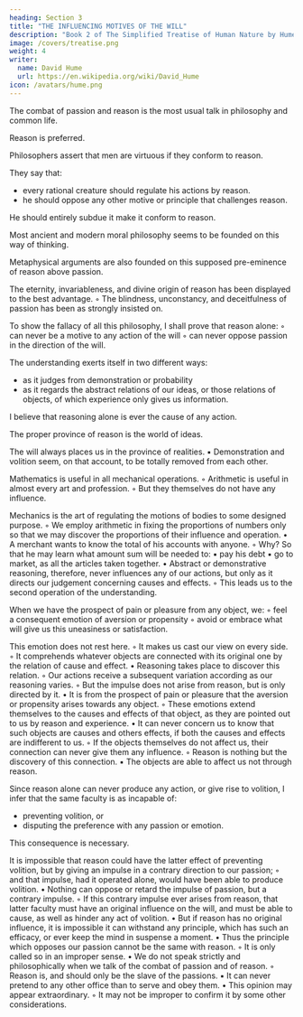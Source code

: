 ```yaml
---
heading: Section 3
title: "THE INFLUENCING MOTIVES OF THE WILL"
description: "Book 2 of The Simplified Treatise of Human Nature by Hume"
image: /covers/treatise.png
weight: 4
writer:
  name: David Hume
  url: https://en.wikipedia.org/wiki/David_Hume
icon: /avatars/hume.png
---
```



The combat of passion and reason is the most usual talk in philosophy and common life.

Reason is preferred.

Philosophers assert that men are virtuous if they conform to reason.

They say that:
- every rational creature should regulate his actions by reason.
- he should oppose any other motive or principle that challenges reason.

He should entirely subdue it make it conform to reason.

Most ancient and modern moral philosophy seems to be founded on this way of thinking.

Metaphysical arguments are also founded on this supposed pre-eminence of reason above passion.

The eternity, invariableness, and divine origin of reason has been displayed to the best advantage.
        ◦ The blindness, unconstancy, and deceitfulness of passion has been as strongly insisted on.

To show the fallacy of all this philosophy, I shall prove that reason alone:
        ◦ can never be a motive to any action of the will
        ◦ can never oppose passion in the direction of the will.

The understanding exerts itself in two different ways:
- as it judges from demonstration or probability
- as it regards the abstract relations of our ideas, or those relations of objects, of which experience only gives us information.

I believe that reasoning alone is ever the cause of any action.

The proper province of reason is the world of ideas.

The will always places us in the province of realities.
            ▪ Demonstration and volition seem, on that account, to be totally removed from each other.

Mathematics is useful in all mechanical operations.
        ◦ Arithmetic is useful in almost every art and profession.
        ◦ But they themselves do not have any influence.

Mechanics is the art of regulating the motions of bodies to some designed purpose.
        ◦ We employ arithmetic in fixing the proportions of numbers only so that we may discover the proportions of their influence and operation.
    • A merchant wants to know the total of his accounts with anyone.
        ◦ Why? So that he may learn what amount sum will be needed to:
            ▪ pay his debt
            ▪ go to market, as all the articles taken together.
    • Abstract or demonstrative reasoning, therefore, never influences any of our actions, but only as it directs our judgement concerning causes and effects.
        ◦ This leads us to the second operation of the understanding.

When we have the prospect of pain or pleasure from any object, we:
        ◦ feel a consequent emotion of aversion or propensity
        ◦ avoid or embrace what will give us this uneasiness or satisfaction.

This emotion does not rest here.
        ◦ It makes us cast our view on every side.
        ◦ It comprehends whatever objects are connected with its original one by the relation of cause and effect.
    • Reasoning takes place to discover this relation.
        ◦ Our actions receive a subsequent variation according as our reasoning varies.
        ◦ But the impulse does not arise from reason, but is only directed by it.
    • It is from the prospect of pain or pleasure that the aversion or propensity arises towards any object.
        ◦ These emotions extend themselves to the causes and effects of that object, as they are pointed out to us by reason and experience.
    • It can never concern us to know that such objects are causes and others effects, if both the causes and effects are indifferent to us.
        ◦ If the objects themselves do not affect us, their connection can never give them any influence.
        ◦ Reason is nothing but the discovery of this connection.
            ▪ The objects are able to affect us not through reason.

Since reason alone can never produce any action, or give rise to volition, I infer that the same faculty is as incapable of:
- preventing volition, or
- disputing the preference with any passion or emotion.

This consequence is necessary.

It is impossible that reason could have the latter effect of preventing volition, but by giving an impulse in a contrary direction to our passion;
        ◦ and that impulse, had it operated alone, would have been able to produce volition.
    • Nothing can oppose or retard the impulse of passion, but a contrary impulse.
        ◦ If this contrary impulse ever arises from reason, that latter faculty must have an original influence on the will, and must be able to cause, as well as hinder any act of volition.
    • But if reason has no original influence, it is impossible it can withstand any principle, which has such an efficacy, or ever keep the mind in suspense a moment.
    • Thus the principle which opposes our passion cannot be the same with reason.
        ◦ It is only called so in an improper sense.
    • We do not speak strictly and philosophically when we talk of the combat of passion and of reason.
        ◦ Reason is, and should only be the slave of the passions.
            ▪ It can never pretend to any other office than to serve and obey them.
    • This opinion may appear extraordinary.
        ◦ It may not be improper to confirm it by some other considerations.


